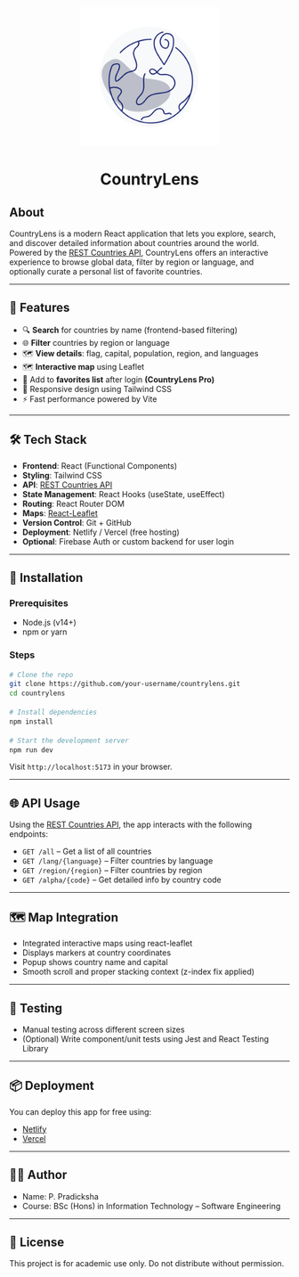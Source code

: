 <p align="center">
    <a>
    <img src="/country-lens/src/assets/countryLens2.png" width="250" height="250"/>
    </a>
    <h1 align="center">CountryLens</h1>
</p>

## About
CountryLens is a modern React application that lets you explore, search, and discover detailed information about countries around the world. Powered by the [REST Countries API](https://restcountries.com/), CountryLens offers an interactive experience to browse global data, filter by region or language, and optionally curate a personal list of favorite countries.

---

## 🚀 Features

- 🔍 **Search** for countries by name (frontend-based filtering)
- 🌐 **Filter** countries by region or language
- 🗺️ **View details**: flag, capital, population, region, and languages
- 🗺️ **Interactive map** using Leaflet
- 💖 Add to **favorites list** after login **(CountryLens Pro)** 
- 📱 Responsive design using Tailwind CSS
- ⚡ Fast performance powered by Vite

---

## 🛠️ Tech Stack


- **Frontend**: React (Functional Components)
- **Styling**: Tailwind CSS
- **API**: [REST Countries API](https://restcountries.com/)
- **State Management**: React Hooks (useState, useEffect)
- **Routing**: React Router DOM
- **Maps**: [React-Leaflet](https://react-leaflet.js.org/)
- **Version Control**: Git + GitHub
- **Deployment**: Netlify / Vercel (free hosting)
- **Optional**: Firebase Auth or custom backend for user login

---

## 🔧 Installation

### Prerequisites

- Node.js (v14+)
- npm or yarn

### Steps

```bash
# Clone the repo
git clone https://github.com/your-username/countrylens.git
cd countrylens

# Install dependencies
npm install

# Start the development server
npm run dev
```

Visit `http://localhost:5173` in your browser.

---

## 🌐 API Usage

Using the [REST Countries API](https://restcountries.com/), the app interacts with the following endpoints:

- `GET /all` – Get a list of all countries
- `GET /lang/{language}` – Filter countries by language
- `GET /region/{region}` – Filter countries by region
- `GET /alpha/{code}` – Get detailed info by country code

---

## 🗺️ Map Integration

- Integrated interactive maps using react-leaflet
- Displays markers at country coordinates
- Popup shows country name and capital
- Smooth scroll and proper stacking context (z-index fix applied)

---

## 🧪 Testing

- Manual testing across different screen sizes
- (Optional) Write component/unit tests using Jest and React Testing Library

---

## 📦 Deployment

You can deploy this app for free using:

- [Netlify](https://www.netlify.com/)
- [Vercel](https://vercel.com/)

---

## 👩‍💻 Author

- Name: P. Pradicksha
- Course: BSc (Hons) in Information Technology – Software Engineering

---

## 📜 License

This project is for academic use only. Do not distribute without permission.
